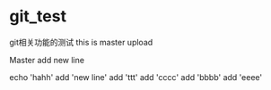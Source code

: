 # git_test
git相关功能的测试
this is master upload


Master add new line

echo 'hahh'
add 'new line'
add 'ttt'
add 'cccc'
add 'bbbb'
add 'eeee'